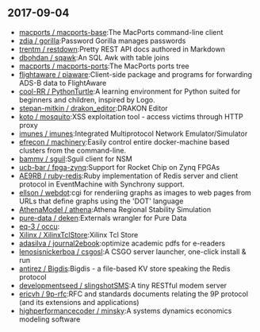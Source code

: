 ## 2017-09-04

* [macports / macports-base](https://github.com/macports/macports-base):The MacPorts command-line client
* [zdia / gorilla](https://github.com/zdia/gorilla):Password Gorilla manages passwords
* [trentm / restdown](https://github.com/trentm/restdown):Pretty REST API docs authored in Markdown
* [dbohdan / sqawk](https://github.com/dbohdan/sqawk):An SQL Awk with table joins
* [macports / macports-ports](https://github.com/macports/macports-ports):The MacPorts ports tree
* [flightaware / piaware](https://github.com/flightaware/piaware):Client-side package and programs for forwarding ADS-B data to FlightAware
* [cool-RR / PythonTurtle](https://github.com/cool-RR/PythonTurtle):A learning environment for Python suited for beginners and children, inspired by Logo.
* [stepan-mitkin / drakon_editor](https://github.com/stepan-mitkin/drakon_editor):DRAKON Editor
* [koto / mosquito](https://github.com/koto/mosquito):XSS exploitation tool - access victims through HTTP proxy
* [imunes / imunes](https://github.com/imunes/imunes):Integrated Multiprotocol Network Emulator/Simulator
* [efrecon / machinery](https://github.com/efrecon/machinery):Easily control entire docker-machine based clusters from the command-line.
* [bammv / sguil](https://github.com/bammv/sguil):Sguil client for NSM
* [ucb-bar / fpga-zynq](https://github.com/ucb-bar/fpga-zynq):Support for Rocket Chip on Zynq FPGAs
* [AE9RB / ruby-redis](https://github.com/AE9RB/ruby-redis):Ruby implementation of Redis server and client protocol in EventMachine with Synchrony support.
* [ellson / webdot](https://github.com/ellson/webdot):cgi for renderiing graphs as images to web pages from URLs that define graphs using the 'DOT' language
* [AthenaModel / athena](https://github.com/AthenaModel/athena):Athena Regional Stability Simulation
* [pure-data / deken](https://github.com/pure-data/deken):Externals wrangler for Pure Data
* [eq-3 / occu](https://github.com/eq-3/occu):
* [Xilinx / XilinxTclStore](https://github.com/Xilinx/XilinxTclStore):Xilinx Tcl Store
* [adasilva / journal2ebook](https://github.com/adasilva/journal2ebook):optimize academic pdfs for e-readers
* [lenosisnickerboa / csgosl](https://github.com/lenosisnickerboa/csgosl):A CSGO server launcher, one-click install & run
* [antirez / Bigdis](https://github.com/antirez/Bigdis):Bigdis - a file-based KV store speaking the Redis protocol
* [developmentseed / slingshotSMS](https://github.com/developmentseed/slingshotSMS):A tiny RESTful modem server
* [ericvh / 9p-rfc](https://github.com/ericvh/9p-rfc):RFC and standards documents relating the 9P protocol (and its extensions and applications)
* [highperformancecoder / minsky](https://github.com/highperformancecoder/minsky):A systems dynamics economics modeling software
